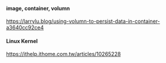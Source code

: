 

#### image, container, volumn

https://larrylu.blog/using-volumn-to-persist-data-in-container-a3640cc92ce4


#### Linux Kernel
https://ithelp.ithome.com.tw/articles/10265228